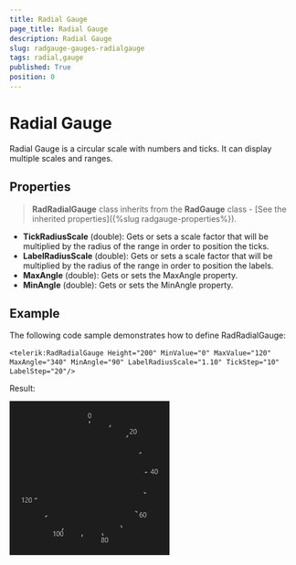 ```yaml
---
title: Radial Gauge
page_title: Radial Gauge
description: Radial Gauge
slug: radgauge-gauges-radialgauge
tags: radial,gauge
published: True
position: 0
---
```


# Radial Gauge

Radial Gauge is a circular scale with numbers and ticks. It can display multiple scales and ranges.

## Properties

>**RadRadialGauge** class inherits from the **RadGauge** class - 
[See the inherited properties]({%slug radgauge-properties%}).

* **TickRadiusScale** (double): Gets or sets a scale factor that will be multiplied by the radius
of the range in order to position the ticks.
* **LabelRadiusScale** (double): Gets or sets a scale factor that will be multiplied by the radius
of the range in order to position the labels.
* **MaxAngle** (double): Gets or sets the MaxAngle property.
* **MinAngle** (double): Gets or sets the MinAngle property.

## Example

The following code sample demonstrates how to define RadRadialGauge:

	<telerik:RadRadialGauge Height="200" MinValue="0" MaxValue="120" MaxAngle="340" MinAngle="90" LabelRadiusScale="1.10" TickStep="10" LabelStep="20"/>

Result:

![Rad Gauge-Rad Radial Gauge Example](images/RadGauge-RadRadialGaugeExample.png)
